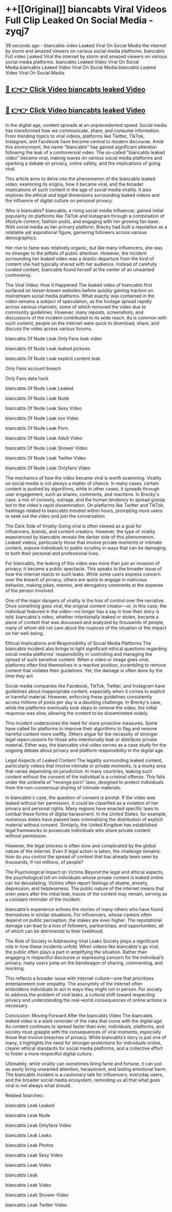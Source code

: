 # ++[[Original]] biancabts Viral Videos Full Clip Leaked On Social Media - zyqj7<br>

39 seconds ago - biancabts video Leaked Viral On Social Media the internet by storm and amazed viewers on various social media platforms.
biancabts Full video Leaked Viral the internet by storm and amazed viewers on various social media platforms. biancabts Leaked Video Viral On Social Media.biancabts Leaked Video Viral On Social Media.biancabts Leaked Video Viral On Social Media.<br>


## [🔴 👉👉 Click Video biancabts leaked Video ](https://onlyclips.site?title=biancabts&ref=git)

## [🔴 👉👉 Click Video biancabts leaked Video ](https://onlyclips.site?title=biancabts&ref=git)

In the digital age, content spreads at an unprecedented speed. Social media has transformed how we communicate, share, and consume information. From trending topics to viral videos, platforms like Twitter, TikTok, Instagram, and Facebook have become central to modern discourse. Amid this environment, the name "biancabts" has gained significant attention following the leak of a controversial video. The so-called "biancabts leaked video" became viral, making waves on various social media platforms and sparking a debate on privacy, online safety, and the implications of going viral.

This article aims to delve into the phenomenon of the biancabts leaked video, examining its origins, how it became viral, and the broader implications of such content in the age of social media virality. It also explores the ethical and legal dimensions surrounding leaked videos and the influence of digital culture on personal privacy.

Who is biancabts?
biancabts, a rising social media influencer, gained initial popularity on platforms like TikTok and Instagram through a combination of lifestyle content, fashion posts, and engaging with her growing fan base. With social media as her primary platform, Brecky had built a reputation as a relatable yet aspirational figure, garnering followers across various demographics.

Her rise to fame was relatively organic, but like many influencers, she was no stranger to the pitfalls of public attention. However, the incident surrounding her leaked video was a drastic departure from the kind of content she had typically shared with her audience. Instead of carefully curated content, biancabts found herself at the center of an unwanted controversy.

The Viral Video: How It Happened
The leaked video of biancabts first surfaced on lesser-known websites before quickly gaining traction on mainstream social media platforms. What exactly was contained in the video remains a subject of speculation, as the footage spread rapidly across various channels, some of which removed the video due to community guidelines. However, many reposts, screenshots, and discussions of the incident contributed to its wide reach. As is common with such content, people on the internet were quick to download, share, and discuss the video across various forums.

biancabts Of Nude Leak Only Fans leak video

biancabts Of Nude Leak leaked pictures

biancabts Of Nude Leak explicit content leak

Only Fans account breach

Only Fans data hack

biancabts Of Nude Leak Leaked

biancabts Of Nude Leak Nude

biancabts Of Nude Leak Sexy Video

biancabts Of Nude Leak xxx Video

biancabts Of Nude Leak Porn

biancabts Of Nude Leak Adult Video

biancabts Of Nude Leak Shower Video

biancabts Of Nude Leak Twitter Video

biancabts Of Nude Leak Onlyfans Video

The mechanics of how the video became viral is worth examining. Virality on social media is not always a matter of chance. In many cases, certain content is pushed by algorithms, while in other cases, it spreads through user engagement, such as shares, comments, and reactions. In Brecky's case, a mix of curiosity, outrage, and the human tendency to spread gossip led to the video's rapid dissemination. On platforms like Twitter and TikTok, hashtags related to biancabts trended within hours, prompting more users to seek out the video and join the conversation.

The Dark Side of Virality
Going viral is often viewed as a goal for influencers, brands, and content creators. However, the type of virality experienced by biancabts reveals the darker side of this phenomenon. Leaked videos, particularly those that involve private moments or intimate content, expose individuals to public scrutiny in ways that can be damaging to both their personal and professional lives.

For biancabts, the leaking of this video was more than just an invasion of privacy; it became a public spectacle. This speaks to the broader issue of how the internet reacts to such leaks. While some users express concern over the breach of privacy, others are quick to engage in malicious behavior, making jokes, memes, and derogatory comments at the expense of the person involved.

One of the major dangers of virality is the loss of control over the narrative. Once something goes viral, the original content creator—or, in this case, the individual featured in the video—no longer has a say in how their story is told. biancabts's video, whether intentionally leaked or stolen, became a piece of content that was discussed and analyzed by thousands of people, many of whom did not care about the nuances of the situation or the impact on her well-being.

Ethical Implications and Responsibility of Social Media Platforms
The biancabts incident also brings to light significant ethical questions regarding social media platforms' responsibility in controlling and managing the spread of such sensitive content. When a video or image goes viral, platforms often find themselves in a reactive position, scrambling to remove content that violates their guidelines. Yet, the damage is often done by the time they act.

Social media companies like Facebook, TikTok, Twitter, and Instagram have guidelines about inappropriate content, especially when it comes to explicit or harmful material. However, enforcing these guidelines consistently across millions of posts per day is a daunting challenge. In Brecky's case, while the platforms eventually took steps to remove the video, the initial response was slow, allowing the content to be disseminated widely.

This incident underscores the need for more proactive measures. Some have called for platforms to improve their algorithms to flag and remove harmful content more swiftly. Others argue for the necessity of stronger legal repercussions for those who intentionally leak or distribute private material. Either way, the biancabts viral video serves as a case study for the ongoing debate about privacy and platform responsibility in the digital age.

Legal Aspects of Leaked Content
The legality surrounding leaked content, particularly videos that involve intimate or private moments, is a murky area that varies depending on jurisdiction. In many countries, leaking such content without the consent of the individual is a criminal offense. This falls under the umbrella of "revenge porn" laws, designed to protect individuals from the non-consensual sharing of intimate materials.

In biancabts's case, the question of consent is pivotal. If the video was leaked without her permission, it could be classified as a violation of her privacy and personal rights. Many regions have enacted specific laws to combat these forms of digital harassment. In the United States, for example, numerous states have passed laws criminalizing the distribution of explicit material without consent. Similarly, the United Kingdom has established legal frameworks to prosecute individuals who share private content without permission.

However, the legal process is often slow and complicated by the global nature of the internet. Even if legal action is taken, the challenge remains: how do you control the spread of content that has already been seen by thousands, if not millions, of people?

The Psychological Impact on Victims
Beyond the legal and ethical aspects, the psychological toll on individuals whose private content is leaked online can be devastating. Victims often report feelings of shame, anxiety, depression, and helplessness. The public nature of the internet means that even years after the initial leak, traces of the content may remain, serving as a constant reminder of the incident.

biancabts’s experience echoes the stories of many others who have found themselves in similar situations. For influencers, whose careers often depend on public perception, the stakes are even higher. The reputational damage can lead to a loss of followers, partnerships, and opportunities, all of which can be detrimental to their livelihood.

The Role of Society in Addressing Viral Leaks
Society plays a significant role in how these incidents unfold. When videos like biancabts's go viral, the public often plays a part in amplifying the situation. Rather than engaging in respectful discourse or expressing concern for the individual’s privacy, many users jump on the bandwagon of sharing, commenting, and mocking.

This reflects a broader issue with internet culture—one that prioritizes entertainment over empathy. The anonymity of the internet often emboldens individuals to act in ways they might not in person. For society to address the problem of viral leaks, a cultural shift toward respecting privacy and understanding the real-world consequences of online actions is necessary.

Conclusion: Moving Forward After the biancabts Video
The biancabts leaked video is a stark reminder of the risks that come with the digital age. As content continues to spread faster than ever, individuals, platforms, and society must grapple with the consequences of viral moments, especially those that involve breaches of privacy. While biancabts’s story is just one of many, it highlights the need for stronger protections for individuals online, clearer ethical standards for social media platforms, and a collective effort to foster a more respectful digital culture.

Ultimately, while virality can sometimes bring fame and fortune, it can just as easily bring unwanted attention, harassment, and lasting emotional harm. The biancabts incident is a cautionary tale for influencers, everyday users, and the broader social media ecosystem, reminding us all that what goes viral is not always what should.

Related Searches :

biancabts Leak Leaked

biancabts Leak Nude

biancabts Leak Onlyfans Video

biancabts Leak Leaks

biancabts Leak Photos

biancabts Leak Sexy Video

biancabts Leak Video

biancabts Leak

biancabts Leak Video

biancabts Leak Shower Video

biancabts Leak Twitter Video

